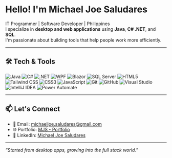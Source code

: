 # Hello! I'm Michael Joe Saludares

IT Programmer | Software Developer | Philippines  
I specialize in **desktop and web applications** using **Java**, **C# .NET**, and **SQL**.  
I'm passionate about building tools that help people work more efficiently.

---

## 🛠 Tech & Tools

![Java](https://img.shields.io/badge/Java-ED8B00?style=for-the-badge&logo=java&logoColor=white)
![C#](https://img.shields.io/badge/C%23-239120?style=for-the-badge&logo=c-sharp&logoColor=white)
![.NET](https://img.shields.io/badge/.NET-512BD4?style=for-the-badge&logo=dotnet&logoColor=white)
![WPF](https://img.shields.io/badge/WPF-6A1577?style=for-the-badge&logo=windows&logoColor=white)
![Blazor](https://img.shields.io/badge/Blazor-512BD4?style=for-the-badge&logo=blazor&logoColor=white)
![SQL Server](https://img.shields.io/badge/SQL%20Server-CC2927?style=for-the-badge&logo=microsoftsqlserver&logoColor=white)
![HTML5](https://img.shields.io/badge/HTML5-E34F26?style=for-the-badge&logo=html5&logoColor=white)
![Tailwind CSS](https://img.shields.io/badge/Tailwind%20CSS-06B6D4?style=for-the-badge&logo=tailwind-css&logoColor=white)
![CSS3](https://img.shields.io/badge/CSS3-1572B6?style=for-the-badge&logo=css3&logoColor=white)
![JavaScript](https://img.shields.io/badge/JavaScript-F7DF1E?style=for-the-badge&logo=javascript&logoColor=black)
![Git](https://img.shields.io/badge/Git-F05032?style=for-the-badge&logo=git&logoColor=white)
![GitHub](https://img.shields.io/badge/GitHub-181717?style=for-the-badge&logo=github&logoColor=white)
![Visual Studio](https://img.shields.io/badge/Visual%20Studio-5C2D91?style=for-the-badge&logo=visualstudio&logoColor=white)
![IntelliJ IDEA](https://img.shields.io/badge/IntelliJ%20IDEA-000000?style=for-the-badge&logo=intellijidea&logoColor=white)
![Power Automate](https://img.shields.io/badge/Power%20Automate-0078D4?style=for-the-badge&logo=microsoft-power-automate&logoColor=white)

---

## 📫 Let's Connect

- 📧 Email: michaeljoe.saludares@gmail.com  
- 🌐 Portfolio: [MJS - Portfolio](https://mikey-san8.github.io/User-Portfolio-Website/)
- 💼 LinkedIn: [Michael Joe Saludares](https://www.linkedin.com/in/michael-joe-saludares-45a3482aa/)

---

_“Started from desktop apps, growing into the full stack world.”_

